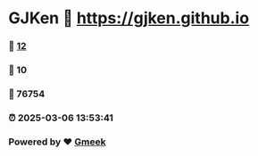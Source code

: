 # GJKen :link: https://gjken.github.io 
### :page_facing_up: [12](https://gjken.github.io/tag.html) 
### :speech_balloon: 10 
### :hibiscus: 76754 
### :alarm_clock: 2025-03-06 13:53:41 
### Powered by :heart: [Gmeek](https://github.com/Meekdai/Gmeek)
